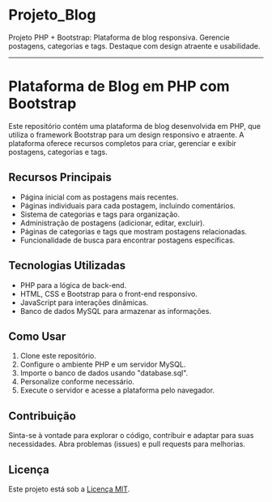 # Projeto_Blog
Projeto PHP + Bootstrap: Plataforma de blog responsiva. Gerencie postagens, categorias e tags. Destaque com design atraente e usabilidade. 
__________________________________________________________________________________________________________________________________________

# Plataforma de Blog em PHP com Bootstrap

Este repositório contém uma plataforma de blog desenvolvida em PHP, que utiliza o framework Bootstrap para um design responsivo e atraente. A plataforma oferece recursos completos para criar, gerenciar e exibir postagens, categorias e tags.

## Recursos Principais

- Página inicial com as postagens mais recentes.
- Páginas individuais para cada postagem, incluindo comentários.
- Sistema de categorias e tags para organização.
- Administração de postagens (adicionar, editar, excluir).
- Páginas de categorias e tags que mostram postagens relacionadas.
- Funcionalidade de busca para encontrar postagens específicas.

## Tecnologias Utilizadas

- PHP para a lógica de back-end.
- HTML, CSS e Bootstrap para o front-end responsivo.
- JavaScript para interações dinâmicas.
- Banco de dados MySQL para armazenar as informações.

## Como Usar

1. Clone este repositório.
2. Configure o ambiente PHP e um servidor MySQL.
3. Importe o banco de dados usando "database.sql".
4. Personalize conforme necessário.
5. Execute o servidor e acesse a plataforma pelo navegador.

## Contribuição

Sinta-se à vontade para explorar o código, contribuir e adaptar para suas necessidades. Abra problemas (issues) e pull requests para melhorias.

## Licença

Este projeto está sob a [Licença MIT](LICENSE).
